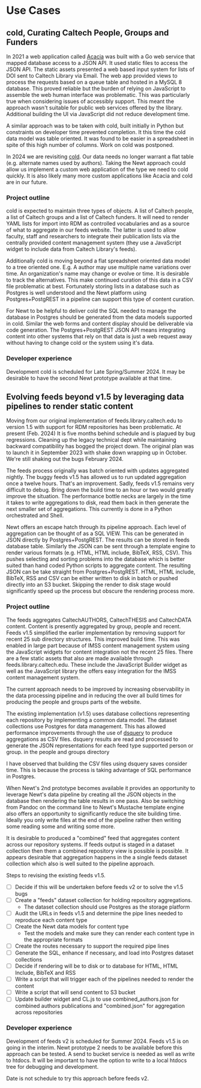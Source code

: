 
# Use Cases

## cold, Curating Caltech People, Groups and Funders

In 2021 a web application called [Acacia](https://github.com/caltechlibrary/acacia) was built with a Go web service that mapped database access to a JSON API. It used static files to access the JSON API. The static assets presented a web based input system for lists of DOI sent to Caltech Library via Email. The web app provided views to process the requests based on a queue table and hosted in a MySQL 8 database. This proved reliable but the burden of relying on JavaScript to assemble the web human interface was problematic. This was particularly true when considering issues of accessibly support. This meant the approach wasn't suitable for public web services offered by the library. Additional building the UI via JavaScript did not reduce development time.

A similar approach was to be taken with cold, built initially in Python but constraints on developer time prevented completion. It this time the cold data model was table oriented. It was found to be easier in a spreadsheet in spite of this high number of columns. Work on cold was postponed.

In 2024 we are revisiting [cold](https://github.com/caltechlibrary/cold). Our data needs no longer warrant a flat table (e.g. alternate names used by authors).  Taking the Newt approach could allow us implement a custom web application of the type we need to cold quickly. It is also likely many more custom applications like Acacia and cold are in our future.

### Project outline

cold is expected to maintain three types of objects. A list of Caltech people, a list of Caltech groups and a list of Caltech funders. It will need to render YAML lists for import into RDM as controlled vocabularies and as a source of what to aggregate in our feeds website. The latter is used to allow faculty, staff and researchers to integrate their publication lists via the centrally provided content management system (they use a JavaScript widget to include data from Caltech Library's feeds). 

Additionally cold is moving beyond a flat spreadsheet oriented data model to a tree oriented one. E.g. A author may use multiple name variations over time. An organization's name may change or evolve or time. It is desirable to track the alternatives. This make continued curation of this data in a CSV file problematic at best. Fortunately storing lists in a database such as Postgres is well understood and the Newt platform using Postgres+PostgREST in a pipeline can support this type of content curation.

For Newt to be helpful to deliver cold the SQL needed to manage the database in Postgres should be generated from the data models supported in cold. Similar the web forms and content display should be deliverable via code generation. The Postgres+PostgREST JSON API means integrating content into other systems that rely on that data is just a web request away without having to change cold or the system using it's data.

### Developer experience

Development cold is scheduled for Late Spring/Summer 2024. It may be desirable to have the second Newt prototype available at that time.


## Evolving feeds beyond v1.5 by leveraging data pipelines to render static content

Moving from our original implementation of feeds.library.caltech.edu to version 1.5 with support for RDM repositories has been problematic. At present (Feb. 2024) It is five months behind schedule and is plagued by bug regressions. Cleaning up the legacy technical dept while maintaining backward compatibility has bogged the project down. The original plan was to launch it in September 2023 with shake down wrapping up in October. We're still shaking out the bugs February 2024.

The feeds process originally was batch oriented with updates aggregated nightly.  The buggy feeds v1.5 has allowed us to run updated aggregation once a twelve hours. That's an improvement. Sadly, feeds v1.5 remains very difficult to debug. Bring down the build time to an hour or two would greatly improve the situation. The performance bottle necks are largely in the time it takes to write aggregations to disk, read them back in then generate the next smaller set of aggregations. This currently is done in a Python orchestrated and Shell.

Newt offers an escape hatch through its pipeline approach. Each level of aggregation can be thought of as a SQL VIEW. This can be generated in JSON directly by Postgres+PostgREST. The results can be stored in feeds database table. Similarly the JSON can be sent through a template engine to render various formats (e.g. HTML, HTML include, BibTeX, RSS, CSV). This pushes selecting and sorting problems into the database which is better suited than hand coded Python scripts to aggregate content. The resulting JSON can be take straight from Postgres+PostgREST. HTML, HTML include, BibTeX, RSS and CSV can be either written to disk in batch or pushed directly into an S3 bucket. Skipping the render to disk stage would significantly speed up the process but obscure the rendering process more. 

### Project outline

The feeds aggregates CaltechAUTHORS, CaltechTHESIS and CaltechDATA content. Content is presently aggregated by group, people and recent. Feeds v1.5 simplified the earlier implementation by removing support for recent 25 sub directory structures. This improved build time. This was enabled in large part because of IMSS content management system using the JavaScript widgets for content integration not the recent 25 files.  There are a few static assets that also are made available through feeds.library.caltech.edu. These include the JavaScript Builder widget as well as the JavaScript library the offers easy integration for the IMSS content management system.

The current approach needs to be improved by increasing observability in the data processing pipeline and in reducing the over all build times for producing the people and groups parts of the website.

The existing implementation (v1.5) uses database collections representing each repository by implementing a common data model. The dataset collections use Postgres for data management. This has allowed performance improvements through the use of [dsquery](https://caltechlibrary.github.io/dataset/dsquery.1.html) to produce aggregations as CSV files. dsquery results are read and processed to generate the JSON representations for each feed type supported person or group. in the people and groups directory 

I have observed that building the CSV files using dsquery saves consider time. This is because the process is taking advantage of SQL performance in Postgres.

When Newt's 2nd prototype becomes available it provides an opportunity to leverage Newt's data pipeline by creating all the JSON objects in the database then rendering the table results in one pass. Also be switching from Pandoc on the command line to Newt's Mustache template engine also offers an opportunity to significantly reduce the site building time. Ideally you only write files at the end of the pipeline rather then writing some reading some and writing some more.

It is desirable to produced a "combined" feed that aggregates content across our repository systems. If feeds output is staged in a dataset collection then them a combined repository view is possible is possible. It appears desirable that aggregation happens in the a single feeds dataset collection which also is well suited to the pipeline approach.

Steps to revising the existing feeds v1.5.

- [ ] Decide if this will be undertaken before feeds v2 or to solve the v1.5 bugs
- [ ] Create a "feeds" dataset collection for holding repository aggregations.
  - The dataset collection should use Postgres as the storage platform
- [ ] Audit the URLs in feeds v1.5 and determine the pipe lines needed to reproduce each content type
- [ ] Create the Newt data models for content type
  - Test the models and make sure they can render each content type in the appropriate formats
- [ ] Create the routes necessary to support the required pipe lines
- [ ] Generate the SQL, enhance if necessary, and load into Postgres dataset collections
- [ ] Decide if rendering will be to disk or to database for HTML, HTML Include, BibTeX and RSS
- [ ] Write a script that will trigger each of the pipelines needed to render the content
- [ ] Write a script that will send content to S3 bucket
- [ ] Update builder widget and CL.js to use combined_authors.json for combined authors publications and "combined.json" for aggregation across repositories

### Developer experience

Development of feeds v2 is scheduled for Summer 2024. Feeds v1.5 is on going in the interim. Newt prototype 2 needs to be available before this approach can be tested. A send to bucket service is needed as well as write to htdocs.  It will be important to have the option to write to a local htdocs tree for debugging and development.

Date is not schedule to try this approach before feeds v2.

